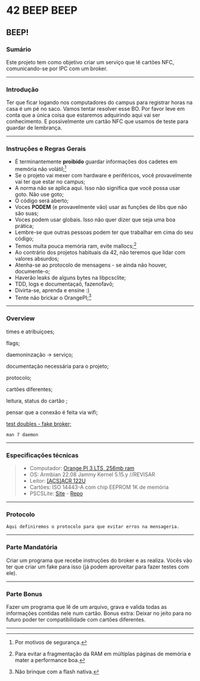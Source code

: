 # 42 BEEP BEEP
## BEEP!

### Sumário
Este projeto tem como objetivo criar um serviço que lê cartões NFC, comunicando-se por IPC com um broker.

---

### Introdução
Ter que ficar logando nos computadores do campus para registrar horas na casa é um pé no saco. Vamos tentar resolver esse BO.
Por favor leve em conta que a única coisa que estaremos adquirindo aqui vai ser conhecimento. E possivelmente um cartão NFC que usamos de teste para guardar de lembrança.

---

### Instruções e Regras Gerais
- É terminantemente **proibido** guardar informações dos cadetes em memória não volátil;[^1]
- Se o projeto vai mexer com hardware e periféricos, você provavelmente vai ter que estar no campus;
- A norma não se aplica aqui. Isso não significa que você possa usar goto. Não use goto;
- O código será aberto;
- Voces **PODEM** (e provavelmente vão) usar as funções de libs que não são suas;
- Voces podem usar globais. Isso não quer dizer que seja uma boa prática;
- Lembre-se que outras pessoas podem ter que trabalhar em cima do seu código;
- Temos muita pouca memória ram, evite mallocs;[^2]
- Ao contrário dos projetos habituais da 42, não teremos que lidar com valores absurdos;
- Atenha-se ao protocolo de mensagens - se ainda não houver, documente-o;
- Haverão leaks de alguns bytes na libpcsclite;
- TDD, logs e documentaçaõ, fazenofavô;
- Divirta-se, aprenda e ensine :)
- Tente não brickar o OrangePI;[^3]

---

### Overview
times e atribuiçoes;

flags;

daemoninzação -> serviço;

documentação necessária para o projeto;

protocolo;

cartões diferentes;

leitura, status do cartão ;

pensar que a conexão é feita via wifi;

[test doubles - fake broker;](https://blog.onedaytesting.com.br/test-doubles/)



`man 7 daemon`

---

### Especificações técnicas

> - Computador: [Orange PI 3 LTS, 256mb ram](http://www.orangepi.org/html/hardWare/computerAndMicrocontrollers/details/orange-pi-3-LTS.html)
> - OS: Armbian 22.08 Jammy Kernel 5.15.y //REVISAR
> - Leitor: [\[ACS\]ACR 122U](http://www.acs.com.hk/en/products/3/acr122u-usb-nfc-reader/)
> - Cartões:  ISO 14443-A com chip EEPROM 1K de memória
> - PSCSLite: [Site](https://pcsclite.apdu.fr/) - [Repo](https://github.com/LudovicRousseau/PCSC)
---

### Protocolo
```Aqui definiremos o protocolo para que evitar erros na mensageria.```

---

### Parte Mandatória
Criar um programa que recebe instruções do broker e as realiza. Vocês vão ter que criar um fake para isso (já podem aproveitar para fazer testes com ele).

---

### Parte Bonus

Fazer um programa que lê de um arquivo, grava e valida todas as informações contidas nele num cartão.
Bonus extra: Deixar no jeito para no futuro poder ter compatibilidade com cartões diferentes.

---


[^1]: Por motivos de segurança.
[^2]: Para evitar a fragmentação da RAM em múltiplas páginas de memória e mater a performance boa.
[^3]: Não brinque com a flash nativa.
